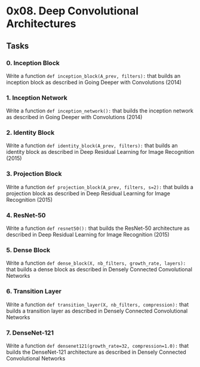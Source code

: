 # 0x08. Deep Convolutional Architectures

## Tasks


### 0. Inception Block
Write a function `def inception_block(A_prev, filters):` that builds an inception block as described in Going Deeper with Convolutions (2014)

### 1. Inception Network
Write a function `def inception_network():` that builds the inception network as described in Going Deeper with Convolutions (2014)


### 2. Identity Block
Write a function `def identity_block(A_prev, filters):` that builds an identity block as described in Deep Residual Learning for Image Recognition (2015)


### 3. Projection Block
Write a function `def projection_block(A_prev, filters, s=2):` that builds a projection block as described in Deep Residual Learning for Image Recognition (2015)


### 4. ResNet-50
Write a function `def resnet50():` that builds the ResNet-50 architecture as described in Deep Residual Learning for Image Recognition (2015)


### 5. Dense Block
Write a function `def dense_block(X, nb_filters, growth_rate, layers):` that builds a dense block as described in Densely Connected Convolutional Networks


### 6. Transition Layer
Write a function `def transition_layer(X, nb_filters, compression):` that builds a transition layer as described in Densely Connected Convolutional Networks


### 7. DenseNet-121
Write a function `def densenet121(growth_rate=32, compression=1.0):` that builds the DenseNet-121 architecture as described in Densely Connected Convolutional Networks
